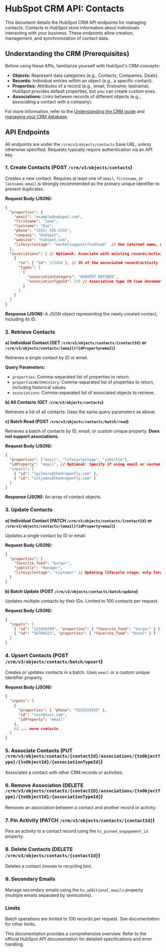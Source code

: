 # HubSpot CRM API: Contacts

This document details the HubSpot CRM API endpoints for managing contacts.  Contacts in HubSpot store information about individuals interacting with your business.  These endpoints allow creation, management, and synchronization of contact data.

## Understanding the CRM (Prerequisites)

Before using these APIs, familiarize yourself with HubSpot's CRM concepts:

* **Objects:**  Represent data categories (e.g., Contacts, Companies, Deals).
* **Records:** Individual entries within an object (e.g., a specific contact).
* **Properties:**  Attributes of a record (e.g., email, firstname, lastname).  HubSpot provides default properties, but you can create custom ones.
* **Associations:**  Links between records of different objects (e.g., associating a contact with a company).

For more information, refer to the [Understanding the CRM guide](link_to_guide_here) and [managing your CRM database](link_to_database_management).

## API Endpoints

All endpoints are under the `/crm/v3/objects/contacts` base URL, unless otherwise specified.  Requests typically require authentication via an API key.


### 1. Create Contacts (POST `/crm/v3/objects/contacts`)

Creates a new contact. Requires at least one of `email`, `firstname`, or `lastname`.  `email` is strongly recommended as the primary unique identifier to prevent duplicates.

**Request Body (JSON):**

```json
{
  "properties": {
    "email": "example@hubspot.com",
    "firstname": "Jane",
    "lastname": "Doe",
    "phone": "(555) 555-5555",
    "company": "HubSpot",
    "website": "hubspot.com",
    "lifecyclestage": "marketingqualifiedlead"  // Use internal name, not label
  },
  "associations": [ // Optional: Associate with existing records/activities
    {
      "to": { "id": 123456 }, // ID of the associated record/activity
      "types": [
        {
          "associationCategory": "HUBSPOT_DEFINED",
          "associationTypeId": 279 // Association type ID (see documentation for defaults)
        }
      ]
    }
  ]
}
```

**Response (JSON):**  A JSON object representing the newly created contact, including its ID.


### 2. Retrieve Contacts

**a) Individual Contact (GET `/crm/v3/objects/contacts/{contactId}` or `/crm/v3/objects/contacts/{email}?idProperty=email`)**

Retrieves a single contact by ID or email.

**Query Parameters:**

* `properties`: Comma-separated list of properties to return.
* `propertiesWithHistory`:  Comma-separated list of properties to return, including historical values.
* `associations`: Comma-separated list of associated objects to retrieve.

**b) All Contacts (GET `/crm/v3/objects/contacts`)**

Retrieves a list of all contacts.  Uses the same query parameters as above.

**c) Batch Read (POST `/crm/v3/objects/contacts/batch/read`)**

Retrieves a batch of contacts by ID, email, or custom unique property.  **Does not support associations.**

**Request Body (JSON):**

```json
{
  "properties": ["email", "lifecyclestage", "jobtitle"],
  "idProperty": "email", // Optional: Specify if using email or custom property as ID
  "inputs": [
    { "id": "lgilmore@thedragonfly.com" },
    { "id": "sstjames@thedragonfly.com" }
  ]
}
```

**Response (JSON):** An array of contact objects.


### 3. Update Contacts

**a) Individual Contact (PATCH `/crm/v3/objects/contacts/{contactId}` or `/crm/v3/objects/contacts/{email}?idProperty=email`)**

Updates a single contact by ID or email.

**Request Body (JSON):**

```json
{
  "properties": {
    "favorite_food": "burger",
    "jobtitle": "Manager",
    "lifecyclestage": "Customer" // Updating lifecycle stage: only forward movement allowed.
  }
}
```

**b) Batch Update (POST `/crm/v3/objects/contacts/batch/update`)**

Updates multiple contacts by their IDs.  Limited to 100 contacts per request.

**Request Body (JSON):**

```json
{
  "inputs": [
    { "id": "123456789", "properties": { "favorite_food": "burger" } },
    { "id": "56789123", "properties": { "favorite_food": "Donut" } }
  ]
}
```


### 4. Upsert Contacts (POST `/crm/v3/objects/contacts/batch/upsert`)

Creates or updates contacts in a batch. Uses `email` or a custom unique identifier property.

**Request Body (JSON):**

```json
{
  "inputs": [
    {
      "properties": { "phone": "5555555555" },
      "id": "test@test.com",
      "idProperty": "email"
    },
    // ... more contacts
  ]
}
```


### 5. Associate Contacts (PUT `/crm/v3/objects/contacts/{contactId}/associations/{toObjectType}/{toObjectId}/{associationTypeId}`)

Associates a contact with other CRM records or activities.

### 6. Remove Association (DELETE `/crm/v3/objects/contacts/{contactID}/associations/{toObjectType}/{toObjectId}/{associationTypeId}`)

Removes an association between a contact and another record or activity.

### 7. Pin Activity (PATCH `/crm/v3/objects/contacts/{contactId}`)

Pins an activity to a contact record using the `hs_pinned_engagement_id` property.

### 8. Delete Contacts (DELETE `/crm/v3/objects/contacts/{contactId}`)

Deletes a contact (moves to recycling bin).


### 9. Secondary Emails

Manage secondary emails using the `hs_additional_emails` property (multiple emails separated by semicolons).


### Limits

Batch operations are limited to 100 records per request.  See documentation for other limits.


This documentation provides a comprehensive overview.  Refer to the official HubSpot API documentation for detailed specifications and error handling.
